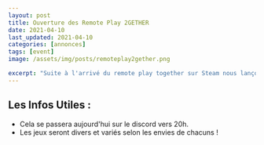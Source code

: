 ```yaml
---
layout: post
title: Ouverture des Remote Play 2GETHER
date: 2021-04-10
last_updated: 2021-04-10
categories: [annonces]
tags: [event]
image: /assets/img/posts/remoteplay2gether.png

excerpt: "Suite à l'arrivé du remote play together sur Steam nous lançons un Event !"
---
```


## Les Infos Utiles :
- Cela se passera aujourd'hui sur le discord vers 20h.
- Les jeux seront divers et variés selon les envies de chacuns !